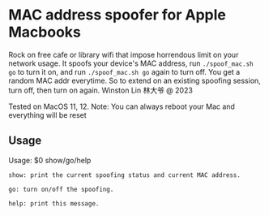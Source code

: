 # MAC address spoofer for Apple Macbooks
Rock on free cafe or library wifi that impose horrendous limit on your network usage.
It spoofs your device's MAC address, run `./spoof_mac.sh go` to turn it on, and run `./spoof_mac.sh go` again to turn off. You get a random MAC addr everytime. 
So to extend on an existing spoofing session, turn off, then turn on again. 
Winston Lin 林大爷 @ 2023

Tested on MacOS 11, 12. 
Note: You can always reboot your Mac and everything will be reset


## Usage
Usage: $0 show/go/help
    
    show: print the current spoofing status and current MAC address.

    go: turn on/off the spoofing.   

    help: print this message.
